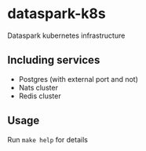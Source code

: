 # dataspark-k8s

Dataspark kubernetes infrastructure

## Including services

* Postgres (with external port and not)
* Nats cluster
* Redis cluster

## Usage

Run `make help` for details